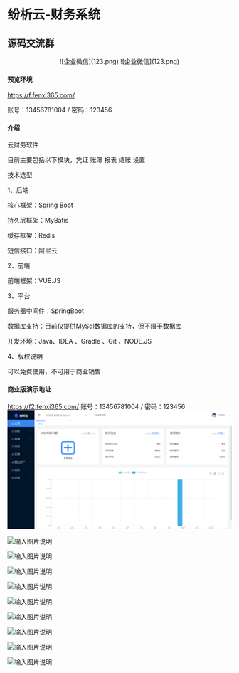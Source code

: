 # 纷析云-财务系统

## 源码交流群

<div style="text-align: center">
![企业微信](123.png)
![企业微信](123.png)
</div>

#### 预览环境
https://f.fenxi365.com/

账号：13456781004 / 密码：123456
#### 介绍
云财务软件

目前主要包括以下模块，凭证 账簿 报表 结账 设置

技术选型

1、后端

核心框架：Spring Boot

持久层框架：MyBatis

缓存框架：Redis

短信接口：阿里云

2、前端

前端框架：VUE.JS

3、平台

服务器中间件：SpringBoot

数据库支持：目前仅提供MySql数据库的支持，但不限于数据库

开发环境：Java、IDEA 、Gradle 、Git 、NODE.JS


4、版权说明

可以免费使用，不可用于商业销售
#### 商业版演示地址
https://f2.fenxi365.com/
账号：13456781004 / 密码：123456
![输入图片说明](image.png)


![输入图片说明](https://images.gitee.com/uploads/images/2022/0802/163610_1feaef92_82.png "1.png")

![输入图片说明](https://images.gitee.com/uploads/images/2022/0802/163631_00418cab_82.png "2.png")

![输入图片说明](https://images.gitee.com/uploads/images/2022/0802/163641_eececc32_82.png "3.png")

![输入图片说明](https://images.gitee.com/uploads/images/2022/0802/163653_2b8df6bb_82.png "4.png")

![输入图片说明](https://images.gitee.com/uploads/images/2022/0802/163705_e496ec0d_82.png "5.png")

![输入图片说明](https://images.gitee.com/uploads/images/2022/0802/163713_b37553e9_82.png "6.png")

![输入图片说明](https://images.gitee.com/uploads/images/2022/0802/163722_eb8d1bf7_82.png "7.png")

![输入图片说明](https://images.gitee.com/uploads/images/2022/0802/163730_480f03a3_82.png "8.png")

![输入图片说明](https://images.gitee.com/uploads/images/2022/0802/163737_30064798_82.png "9.png")
